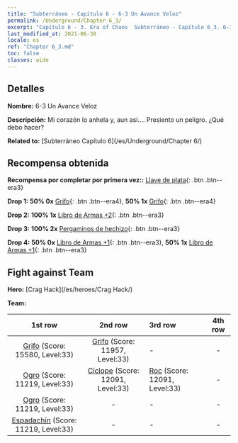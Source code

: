 ```yaml
---
title: "Subterráneo - Capítulo 6 - 6-3 Un Avance Veloz"
permalink: /Underground/Chapter 6_3/
excerpt: "Capítulo 6 - 3. Era of Chaos  Subterráneo - Capítulo 6_3. 6-3 Un Avance Veloz"
last_modified_at: 2021-06-30
locale: es
ref: "Chapter 6_3.md"
toc: false
classes: wide
---
```


## Detalles

 **Nombre:** 6-3 Un Avance Veloz

 **Descripción:** Mi corazón lo anhela y, aun así.... Presiento un peligro. ¿Qué debo hacer?

 **Related to:** [Subterráneo Capítulo 6](/es/Underground/Chapter 6/)

## Recompensa obtenida

 **Recompensa por completar por primera vez::** [Llave de plata](/ItemsES/con_693/){: .btn .btn--era3}

 **Drop 1:** **50% 0x** [Grifo](/ItemsES/unt_192/){: .btn .btn--era4}, **50% 1x** [Grifo](/ItemsES/unt_192/){: .btn .btn--era4}

 **Drop 2:** **100% 1x** [Libro de Armas +2](/ItemsES/mat_32/){: .btn .btn--era3}

 **Drop 3:** **100% 2x** [Pergaminos de hechizo](/ItemsES/con_694/){: .btn .btn--era3}

 **Drop 4:** **50% 0x** [Libro de Armas +1](/ItemsES/mat_25/){: .btn .btn--era3}, **50% 1x** [Libro de Armas +1](/ItemsES/mat_25/){: .btn .btn--era3}


## Fight against Team
 **Hero:** [Crag Hack](/es/heroes/Crag Hack/)

 **Team:**


  | 1st row | 2nd row | 3rd row | 4th row |
  |:----:|:----:|:----|:----:|
  | [Grifo](/es/units/Griffin/) (Score: 15580, Level:33)  | [Grifo](/es/units/Griffin/) (Score: 11957, Level:33)  | - | - |
  | [Ogro](/es/units/Ogre/) (Score: 11219, Level:33)  | [Cíclope](/es/units/Cyclops/) (Score: 12091, Level:33)  | [Roc](/es/units/Roc/) (Score: 12091, Level:33)  | - |
  | [Ogro](/es/units/Ogre/) (Score: 11219, Level:33)  | - | - | - |
  | [Espadachín](/es/units/Swordsman/) (Score: 11219, Level:33)  | - | - | - |


